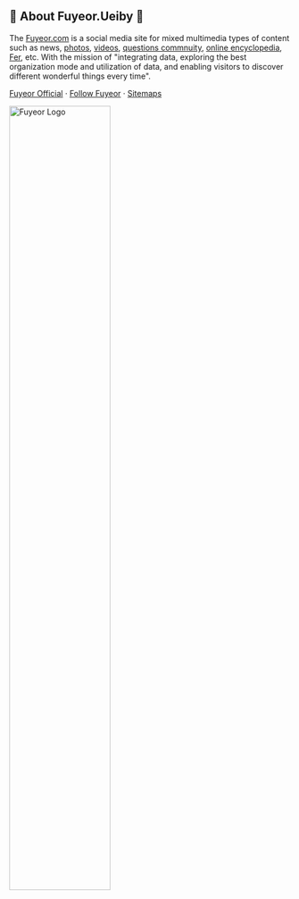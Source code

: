 ## 🙋 About Fuyeor.Ueiby 👋

The [Fuyeor.com](https://www.fuyeor.com) is a social media site for mixed multimedia types of content such as news, [photos](https://photo.fuyeor.com), [videos](https://video.fuyeor.com), [questions commnuity](https://answers.fuyeor.com), [online encyclopedia](https://know.fuyeor.com), [Fer](https://fer.fuyeor.com), etc. With the mission of "integrating data, exploring the best organization mode and utilization of data, and enabling visitors to discover different wonderful things every time".

[Fuyeor Official](https://www.fuyeor.com) · [Follow Fuyeor](https://www.fuyeor.com/en-us/follow) · [Sitemaps](https://www.fuyeor.com/en-us/sitemaps)

<img src="https://www.fuyeor.com/@assets/logo/logo.png" width="60%" alt="Fuyeor Logo"/>
